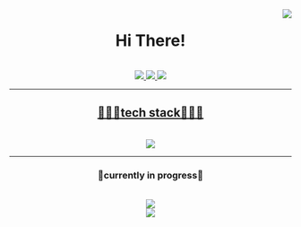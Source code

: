 <img align="right" src="https://visitor-badge.laobi.icu/badge?page_id=mompho.mompho"/>
<h1 align="center">Hi There!</h1>

<br/>

<div align="center">
  
</div>

<div align="center">
  <a href="mailto:mpho.khoza29@gmail.com">
    <img src="https://img.shields.io/badge/Gmail-333333?style=for-the-badge&logo=gmail&logoColor=red"/>
  </a>
  <a href="https://www.instagram.com/mphokhza/">
    <img src="https://img.shields.io/badge/Instagram-333333?style=for-the-badge&logo=instagram&logoColor=white"/>
  </a>
  <a href="https://www.linkedin.com/in/mpho-khoza-3a60512b7?utm_source=share&utm_campaign=share_via&utm_content=profile&utm_medium=ios_app
">
    <img src="https://img.shields.io/badge/LinkedIn-333333?style=for-the-badge&logo=linkedin&logoColor=red"/>

</div>

<hr/>

<h2 align="center"> 👩🏽‍💻tech stack👩🏽‍💻 </h2>
<br/>
<div align="center">
    <a href="https://skillicons.dev">
        <img src="https://skillicons.dev/icons?i=html,css" />
    </a>
<hr/>
<h3 align="center">👾currently in progress👾</h3>
<br/>
<div align="center">
    <a href="https://skillicons.dev">
        <img src="https://skillicons.dev/icons?i=javascript,c,java,python" /> <br>
      <img src="https://skillicons.dev/icons?i=react,mysql,flask,nodejs"/>
    </a>
</div>
    

